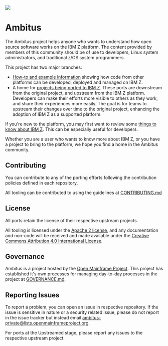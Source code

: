 ![](https://github.com/openmainframeproject/artwork/blob/master/projects/ambitus/ambitus-color.svg)

# Ambitus
The Ambitus project helps anyone who wants to understand how open source
software works on the IBM Z platform.  The content provided by members of this
community should be of use to developers, Linux system administrators, and
traditional z/OS system programmers.

This project has two major branches:
- [How-to and example information](./how_to.md) showing how code from other platforms can be
  developed, deployed and managed on IBM Z.
- A home for [projects being ported to IBM Z](./ported_projects.md).  These ports are downstream from the
  original project, and upstream from the IBM Z platform.  Developers can
	make their efforts more visible to others as they work, and share their experiences
	more easily.  The goal is for teams to upstream their changes over time to the
	original project, enhancing the adoption of IBM Z as a supported platform.

If you're new to the platform, you may first want to review
some [things to know about IBM Z](./things_to_know.md).  This can be especially useful
for developers.

Whether you are a user who wants to know more about IBM Z, or you have a project
to bring to the platform, we hope you find a home in the Ambitus community.

## Contributing
You can contribute to any of the porting efforts following the contribution policies defined in each repository.

All tooling can be contributed to using the guidelines at [CONTRIBUTING.md](CONTRIBUTING.md)

## License
All ports retain the license of their respective upstream projects.

All tooling is licensed under the [Apache 2 license](https://spdx.org/licenses/Apache-2.0.html), and any documentation and non-code will be received and made available under the [Creative Commons Attribution 4.0 International License](http://creativecommons.org/licenses/by/4.0/).

## Governance
Ambitus is a project hosted by the [Open Mainframe Project](https://openmainframeproject.org). This project has established it's own processes for managing day-to-day processes in the project at [GOVERNANCE.md](GOVERNANCE.md).

## Reporting Issues
To report a problem, you can open an issue in respective repository. If the issue is sensitive in nature or a security related issue, please do not report in the issue tracker but instead email ambitus-private@lists.openmainframeproject.org.

For ports at the Upstreamed stage, please report any issues to the respective upstream project.
